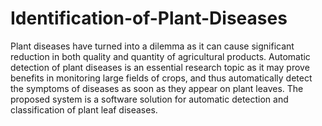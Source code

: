 # Identification-of-Plant-Diseases
Plant diseases have turned into a dilemma as it can cause significant reduction in both quality and quantity of agricultural products. Automatic detection of plant diseases is an essential research topic as it may prove benefits in monitoring large fields of crops, and thus automatically detect the symptoms of diseases as soon as they appear on plant leaves. The proposed system is a software solution for automatic detection and classification of plant leaf diseases.
